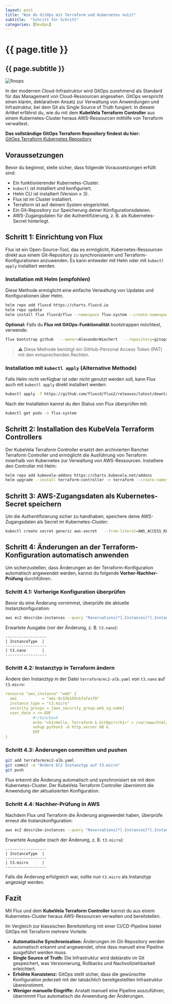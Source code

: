 ```yaml
---
layout: post
title: "Wie du GitOps mit Terraform und Kubernetes nutzt"
subtitle:  "Schritt für Schritt"
categories: [DevOps]
---
```

# {{ page.title }}
## {{ page.subtitle }}


![finops](../../img/flux_1170.webp)


In der modernen Cloud-Infrastruktur wird GitOps zunehmend als Standard für das Management von Cloud-Ressourcen angesehen. GitOps verspricht einen klaren, deklarativen Ansatz zur Verwaltung von Anwendungen und Infrastruktur, bei dem Git als Single Source of Truth fungiert. In diesem Artikel erfährst du, wie du mit dem **KubeVela Terraform Controller** aus einem Kubernetes-Cluster heraus AWS-Ressourcen mithilfe von Terraform verwaltest.

**Das vollständige GitOps Terraform Repository findest du hier:**  
[GitOps Terraform Kubernetes Repository](git@github.com:AlexanderWiechert/gitops-terraform-kubernetes.git)

## Voraussetzungen

Bevor du beginnst, stelle sicher, dass folgende Voraussetzungen erfüllt sind:

- Ein funktionierender Kubernetes-Cluster.
- `kubectl` ist installiert und konfiguriert.
- Helm CLI ist installiert (Version ≥ 3).
- Flux ist im Cluster installiert.
- Terraform ist auf deinem System eingerichtet.
- Ein Git-Repository zur Speicherung deiner Konfigurationsdateien.
- AWS-Zugangsdaten für die Authentifizierung, z. B. als Kubernetes-Secret hinterlegt.

## Schritt 1: Einrichtung von Flux

Flux ist ein Open-Source-Tool, das es ermöglicht, Kubernetes-Ressourcen direkt aus einem Git-Repository zu synchronisieren und Terraform-Konfigurationen anzuwenden. Es kann entweder mit Helm oder mit `kubectl apply` installiert werden.

### **Installation mit Helm (empfohlen)**
Diese Methode ermöglicht eine einfache Verwaltung von Updates und Konfigurationen über Helm.

```bash
helm repo add fluxcd https://charts.fluxcd.io
helm repo update
helm install flux fluxcd/flux --namespace flux-system --create-namespace
```

**Optional:** Falls du **Flux mit GitOps-Funktionalität** bootstrappen möchtest, verwende:

```bash
flux bootstrap github   --owner=AlexanderWiechert   --repository=gitops-terraform-kubernetes   --branch=main   --path=clusters/my-cluster
```

> ⚠️ Diese Methode benötigt ein GitHub-Personal Access Token (PAT) mit den entsprechenden Rechten.

### **Installation mit `kubectl apply` (Alternative Methode)**
Falls Helm nicht verfügbar ist oder nicht genutzt werden soll, kann Flux auch mit `kubectl apply` direkt installiert werden:

```bash
kubectl apply -f https://github.com/fluxcd/flux2/releases/latest/download/install.yaml
```

Nach der Installation kannst du den Status von Flux überprüfen mit:

```bash
kubectl get pods -n flux-system
```

## Schritt 2: Installation des KubeVela Terraform Controllers

Der KubeVela Terraform Controller ersetzt den archivierten Rancher Terraform Controller und ermöglicht die Ausführung von Terraform innerhalb von Kubernetes zur Verwaltung von AWS-Ressourcen. Installiere den Controller mit Helm:

```bash
helm repo add kubevela-addons https://charts.kubevela.net/addons
helm upgrade --install terraform-controller -n terraform --create-namespace kubevela-addons/terraform-controller
```

## Schritt 3: AWS-Zugangsdaten als Kubernetes-Secret speichern

Um die Authentifizierung sicher zu handhaben, speichere deine AWS-Zugangsdaten als Secret im Kubernetes-Cluster:

```bash
kubectl create secret generic aws-secret   --from-literal=AWS_ACCESS_KEY_ID=<your-access-key>   --from-literal=AWS_SECRET_ACCESS_KEY=<your-secret-key>   -n terraform
```

## Schritt 4: Änderungen an der Terraform-Konfiguration automatisch anwenden

Um sicherzustellen, dass Änderungen an der Terraform-Konfiguration automatisch angewendet werden, kannst du folgende **Vorher-Nachher-Prüfung** durchführen.

### **Schritt 4.1: Vorherige Konfiguration überprüfen**
Bevor du eine Änderung vornimmst, überprüfe die aktuelle Instanzkonfiguration:

```bash
aws ec2 describe-instances --query "Reservations[*].Instances[*].InstanceType" --output table
```

Erwartete Ausgabe (vor der Änderung, z. B. `t3.nano`):

```
------------------
| InstanceType  |
------------------
| t3.nano       |
------------------
```

### **Schritt 4.2: Instanztyp in Terraform ändern**
Ändere den Instanztyp in der Datei `terraform/ec2-alb.yaml` von `t3.nano` auf `t3.micro`:

```yaml
resource "aws_instance" "web" {
  ami           = "ami-0c55b159cbfafe1f0"
  instance_type = "t3.micro"
  security_groups = [aws_security_group.web_sg.name]
  user_data = <<-EOF
            #!/bin/bash
            echo "<h1>Hello, Terraform & GitOps!</h1>" > /var/www/html/index.html
            nohup python3 -m http.server 80 &
            EOF
}
```

### **Schritt 4.3: Änderungen committen und pushen**

```bash
git add terraform/ec2-alb.yaml
git commit -m "Ändere EC2 Instanztyp auf t3.micro"
git push
```

Flux erkennt die Änderung automatisch und synchronisiert sie mit dem Kubernetes-Cluster. Der KubeVela Terraform Controller übernimmt die Anwendung der aktualisierten Konfiguration.

### **Schritt 4.4: Nachher-Prüfung in AWS**

Nachdem Flux und Terraform die Änderung angewendet haben, überprüfe erneut die Instanzkonfiguration:

```bash
aws ec2 describe-instances --query "Reservations[*].Instances[*].InstanceType" --output table
```

Erwartete Ausgabe (nach der Änderung, z. B. `t3.micro`):

```
------------------
| InstanceType  |
------------------
| t3.micro      |
------------------
```

Falls die Änderung erfolgreich war, sollte nun `t3.micro` als Instanztyp angezeigt werden.

## Fazit

Mit Flux und dem **KubeVela Terraform Controller** kannst du aus einem Kubernetes-Cluster heraus AWS-Ressourcen verwalten und bereitstellen. 

Im Vergleich zur klassischen Bereitstellung mit einer CI/CD-Pipeline bietet GitOps mit Terraform mehrere Vorteile:
- **Automatische Synchronisation:** Änderungen im Git-Repository werden automatisch erkannt und angewendet, ohne dass manuell eine Pipeline ausgeführt werden muss.
- **Single Source of Truth:** Die Infrastruktur wird deklarativ im Git gespeichert, was Versionierung, Rollbacks und Nachvollziehbarkeit erleichtert.
- **Erhöhte Konsistenz:** GitOps stellt sicher, dass die gewünschte Konfiguration jederzeit mit der tatsächlich bereitgestellten Infrastruktur übereinstimmt.
- **Weniger manuelle Eingriffe:** Anstatt manuell eine Pipeline auszuführen, übernimmt Flux automatisch die Anwendung der Änderungen.